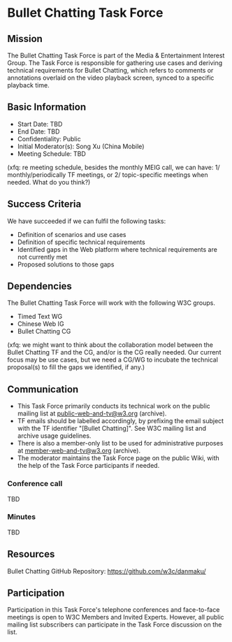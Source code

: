 # Bullet Chatting Task Force

## Mission

The Bullet Chatting Task Force is part of the Media & Entertainment Interest Group. The Task Force is responsible for gathering use cases and deriving technical requirements for Bullet Chatting, which refers to comments or annotations overlaid on the video playback screen, synced to a specific playback time.

## Basic Information

* Start Date: TBD
* End Date: TBD
* Confidentiality: Public
* Initial Moderator(s): Song Xu (China Mobile)
* Meeting Schedule: TBD

(xfq: re meeting schedule, besides the monthly MEIG call, we can have: 1/ monthly/periodically TF meetings, or 2/ topic-specific meetings when needed. What do you think?)

## Success Criteria

We have succeeded if we can fulfil the following tasks:

* Definition of scenarios and use cases
* Definition of specific technical requirements
* Identified gaps in the Web platform where technical requirements are not currently met
* Proposed solutions to those gaps

## Dependencies

The Bullet Chatting Task Force will work with the following W3C groups.

* Timed Text WG
* Chinese Web IG
* Bullet Chatting CG

(xfq: we might want to think about the collaboration model between the Bullet Chatting TF and the CG, and/or is the CG really needed. Our current focus may be use cases, but we need a CG/WG to incubate the technical proposal(s) to fill the gaps we identified, if any.)

## Communication

* This Task Force primarily conducts its technical work on the public mailing list at public-web-and-tv@w3.org (archive).
* TF emails should be labelled accordingly, by prefixing the email subject with the TF identifier "[Bullet Chatting]". See W3C mailing list and archive usage guidelines.
* There is also a member-only list to be used for administrative purposes at member-web-and-tv@w3.org (archive).
* The moderator maintains the Task Force page on the public Wiki, with the help of the Task Force participants if needed.

### Conference call

TBD

### Minutes

TBD

## Resources

Bullet Chatting GitHub Repository: https://github.com/w3c/danmaku/

## Participation

Participation in this Task Force's telephone conferences and face-to-face meetings is open to W3C Members and Invited Experts. However, all public mailing list subscribers can participate in the Task Force discussion on the list.
